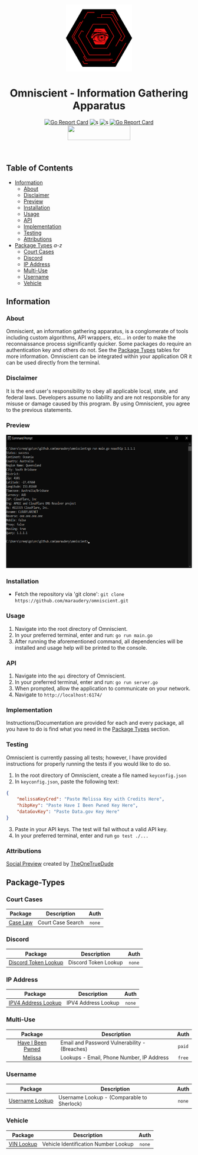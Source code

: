 <p align="center">
  <a><img src="./images/omni.png" width=180 height="180"></a>
  <h1 align="center">Omniscient - Information Gathering Apparatus</h1>
  <p align="center">
    <a href="https://goreportcard.com/report/github.com/maraudery/omniscient"><img src="https://goreportcard.com/badge/github.com/maraudery/omniscient" alt="Go Report Card"></a>
    <a><img src="https://img.shields.io/badge/tests-7&#47;8-orange.svg" alt="s"></a>
    <a><img src="https://img.shields.io/badge/version-0.4.1-blue.svg" alt="s"></a>
    <a href="https://pkg.go.dev/github.com/maraudery/omniscient"><img src="https://pkg.go.dev/badge/github.com/maraudery/omniscient.svg" alt="Go Report Card"></a><br>
    <a href="https://www.buymeacoffee.com/maraudery"><img src="https://cdn.buymeacoffee.com/buttons/default-red.png" height="40" width="170"></a>
  </p><br>
</p>

## Table of Contents

- [Information](#information)
  - [About](#about)
  - [Disclaimer](#disclaimer)
  - [Preview](#preview)
  - [Installation](#installation)
  - [Usage](#usage)
  - [API](#api)
  - [Implementation](#implementation)
  - [Testing](#testing)
  - [Attributions](#attributions)
- [Package Types](#package-types) *a-z*
  - [Court Cases](#court-cases)
  - [Discord](#discord)
  - [IP Address](#ip-address)
  - [Multi-Use](#multi-use)
  - [Username](#username)
  - [Vehicle](#vehicle)



## Information

### About

Omniscient, an information gathering apparatus, is a conglomerate of tools including custom algorithms, API wrappers, etc... in order to make the reconnaissance process significantly quicker. Some packages do require an authentication key and others do not. See the [Package Types](#package-types) tables for more information. Omniscient can be integrated within your application OR it can be used directly from the terminal.

### Disclaimer

It is the end user's responsibility to obey all applicable local, state, and federal laws. Developers assume no liability and are not responsible for any misuse or damage caused by this program. By using Omniscient, you agree to the previous statements.

### Preview

<a><img src="./images/cliprev.png" width=660 height="360"></a>

### Installation

 - Fetch the repository via 'git clone': `git clone https://github.com/maraudery/omniscient.git`

### Usage

1. Navigate into the root directory of Omniscient.
2. In your preferred terminal, enter and run: `go run main.go`
3. After running the aforementioned command, all dependencies will be installed and usage help will be printed to the console.

### API

1. Navigate into the `api` directory of Omniscient.
2. In your preferred terminal, enter and run: `go run server.go`
3. When prompted, allow the application to communicate on your network.
4. Navigate to `http://localhost:6174/`

### Implementation

Instructions/Documentation are provided for each and every package, all you have to do is find what you need in the [Package Types](#package-types) section.

### Testing

Omniscient is currently passing all tests; however, I have provided instructions for properly running the tests if you would like to do so.

1. In the root directory of Omniscient, create a file named `keyconfig.json`
2. In `keyconfig.json`, paste the following text:
``` json
{
    "melissaKeyCred": "Paste Melissa Key with Credits Here",
    "hibpKey": "Paste Have I Been Pwned Key Here",
    "dataGovKey": "Paste Data.gov Key Here"
}
```
3. Paste in your API keys. The test will fail without a valid API key.
4. In your preferred terminal, enter and run `go test ./...`

### Attributions

[Social Preview](./images/card.jpg) created by [TheOneTrueDude](https://github.com/FirstTrueDude)

## Package-Types

### Court Cases

| Package                                                                                    | Description                                  |   Auth   |
| :----------------------------------------------------------------------------------------: | -------------------------------------------- | :------: |
| [Case Law](https://github.com/maraudery/omniscient/tree/main/pkg/noauth/caselaw)           | Court Case Search                            |  `none`  |

### Discord

| Package                                                                                    | Description                                  |   Auth   |
| :----------------------------------------------------------------------------------------: | -------------------------------------------- | :------: |
| [Discord Token Lookup](https://github.com/maraudery/omniscient/tree/main/pkg/noauth/discord)| Discord Token Lookup                        |  `none`  |

### IP Address

| Package                                                                                    | Description                                  |   Auth   |
| :----------------------------------------------------------------------------------------: | -------------------------------------------- | :------: |
| [IPV4 Address Lookup](https://github.com/maraudery/omniscient/tree/main/pkg/noauth/ip)     | IPV4 Address Lookup                          |  `none`  |

### Multi-Use

| Package                                                                                    | Description                                  |   Auth   |
| :----------------------------------------------------------------------------------------: | -------------------------------------------- | :------: |
| [Have I Been Pwned](https://github.com/maraudery/omniscient/tree/main/pkg/authpaid/hibp)   | Email and Password Vulnerability - (Breaches)|  `paid`  |
| [Melissa](https://github.com/maraudery/omniscient/tree/main/pkg/authfree/melissa)          | Lookups - Email, Phone Number, IP Address    |  `free`  |


### Username

| Package                                                                                    | Description                                  |   Auth   |
| :----------------------------------------------------------------------------------------: | -------------------------------------------- | :------: |
| [Username Lookup](https://github.com/maraudery/omniscient/tree/main/pkg/noauth/userlookup) | Username Lookup - (Comparable to Sherlock)   |  `none`  |

### Vehicle

| Package                                                                                    | Description                                  |   Auth   |
| :----------------------------------------------------------------------------------------: | -------------------------------------------- | :------: |
| [VIN Lookup](https://github.com/maraudery/omniscient/tree/main/pkg/noauth/vin)             | Vehicle Identification Number Lookup         |  `none`  |
